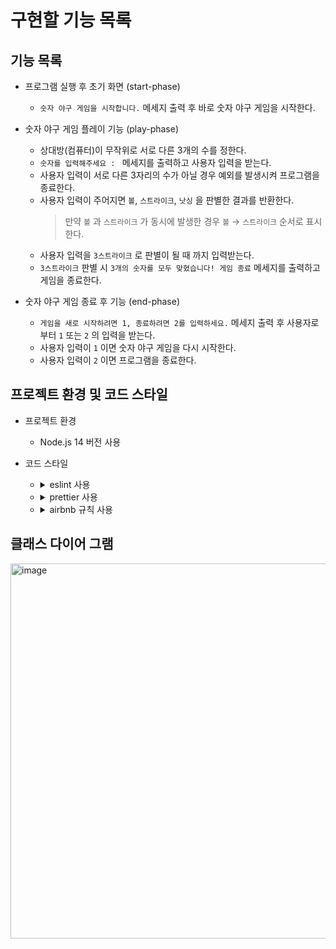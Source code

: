 # 구현할 기능 목록

## 기능 목록

- 프로그램 실행 후 초기 화면 (start-phase)

  - `숫자 야구 게임을 시작합니다.` 메세지 출력 후 바로 숫자 야구 게임을 시작한다.

- 숫자 야구 게임 플레이 기능 (play-phase)

  - 상대방(컴퓨터)이 무작위로 서로 다른 3개의 수를 정한다.
  - `숫자를 입력해주세요 : ` 메세지를 출력하고 사용자 입력을 받는다.
  - 사용자 입력이 서로 다른 3자리의 수가 아닐 경우 예외를 발생시켜 프로그램을 종료한다.
  - 사용자 입력이 주어지면 `볼`, `스트라이크`, `낫싱` 을 판별한 결과를 반환한다.
    > 만약 `볼` 과 `스트라이크` 가 동시에 발생한 경우 `볼` → `스트라이크` 순서로 표시한다.
  - 사용자 입력을 `3스트라이크` 로 판별이 될 때 까지 입력받는다.
  - `3스트라이크` 판별 시 `3개의 숫자를 모두 맞혔습니다! 게임 종료` 메세지를 출력하고 게임을 종료한다.

- 숫자 야구 게임 종료 후 기능 (end-phase)
  - `게임을 새로 시작하려면 1, 종료하려면 2를 입력하세요.` 메세지 출력 후 사용자로 부터 `1` 또는 `2` 의 입력을 받는다.
  - 사용자 입력이 `1` 이면 숫자 야구 게임을 다시 시작한다.
  - 사용자 입력이 `2` 이면 프로그램을 종료한다.

## 프로젝트 환경 및 코드 스타일

- 프로젝트 환경

  - Node.js 14 버전 사용

- 코드 스타일

  - <details>
      <summary>eslint 사용</summary>

    `npm install --save-dev eslint` 로 설치하고 .eslintrc.js 파일을 생성하여 코드 스타일을 정의한다.
    </details>

  - <details>
      <summary>prettier 사용</summary>

    `npm install --save-dev prettier eslint-config-prettier eslint-plugin-prettier` 로 설치한다.

    > `eslint-config-prettier`: prettier와 겹치는 eslint 룰을 비활성화한다.
    >
    > `eslint-plugin-prettier`: prettier에서 발생한 오류를 eslint 오류로 표시해준다.

    .eslintrc.js의 `extends: [...]` 에 `'plugin:prettier/recommended'` 를 마지막에 추가한다.

    .prettierrc 파일을 생성한 후 prettier 규칙을 추가한다.
    </details>

  - <details>
      <summary>airbnb 규칙 사용</summary>

    `npx install-peerdeps --dev eslint-config-airbnb` 명령으로 설치한다.

    .eslintrc.js의 `extends: [...]` 에 `'airbnb'` 를 추가한다.
    </details>

## 클래스 다이어 그램

<img width="600" alt="image" src="https://github.com/woowacourse-precourse/javascript-baseball/assets/87177577/0ddac13f-125b-4172-80ba-b44e51fa6892"/>
